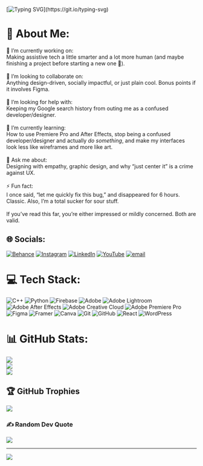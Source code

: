 [![Typing SVG](https://readme-typing-svg.demolab.com?font=Fira+Code&size=26&pause=1000&color=2DD700&width=435&lines=Hi%2C+I'm+Felicitas+Christo.;+I+design%2C+I+code%2C+I+debug+my+life.)](https://git.io/typing-svg)
# 💫 About Me:
🔭 I’m currently working on:  <br>Making assistive tech a little smarter and a lot more human (and maybe finishing a project before starting a new one 🤞).<br><br>👯 I’m looking to collaborate on:  <br>Anything design-driven, socially impactful, or just plain cool. Bonus points if it involves Figma.<br><br>🤝 I’m looking for help with:  <br>Keeping my Google search history from outing me as a confused developer/designer.<br><br>🌱 I’m currently learning:  <br>How to use Premiere Pro and After Effects, stop being a confused developer/designer and actually *do something*, and make my interfaces look less like wireframes and more like art.<br><br>💬 Ask me about:  <br>Designing with empathy, graphic design, and why “just center it” is a crime against UX.<br><br>⚡ Fun fact:  <br>I once said, “let me quickly fix this bug,” and disappeared for 6 hours. Classic. Also, I’m a total sucker for sour stuff.<br><br> If you’ve read this far, you’re either impressed or mildly concerned. Both are valid.


## 🌐 Socials:
[![Behance](https://img.shields.io/badge/Behance-1769ff?logo=behance&logoColor=white)](https://behance.net/https://www.behance.net/felicitaschristo) [![Instagram](https://img.shields.io/badge/Instagram-%23E4405F.svg?logo=Instagram&logoColor=white)](https://instagram.com/https://www.instagram.com/xb61193) [![LinkedIn](https://img.shields.io/badge/LinkedIn-%230077B5.svg?logo=linkedin&logoColor=white)](https://linkedin.com/in/Felicitas-Christo) [![YouTube](https://img.shields.io/badge/YouTube-%23FF0000.svg?logo=YouTube&logoColor=white)](https://youtube.com/@https://youtube.com/@xesteria?si=N03m2A15SczrU8LG) [![email](https://img.shields.io/badge/Email-D14836?logo=gmail&logoColor=white)](mailto:christofelicitas@gmail.com) 

# 💻 Tech Stack:
![C++](https://img.shields.io/badge/c++-%2300599C.svg?style=for-the-badge&logo=c%2B%2B&logoColor=white) ![Python](https://img.shields.io/badge/python-3670A0?style=for-the-badge&logo=python&logoColor=ffdd54) ![Firebase](https://img.shields.io/badge/firebase-%23039BE5.svg?style=for-the-badge&logo=firebase) ![Adobe](https://img.shields.io/badge/adobe-%23FF0000.svg?style=for-the-badge&logo=adobe&logoColor=white) ![Adobe Lightroom](https://img.shields.io/badge/Adobe%20Lightroom-31A8FF.svg?style=for-the-badge&logo=Adobe%20Lightroom&logoColor=white) ![Adobe After Effects](https://img.shields.io/badge/Adobe%20After%20Effects-9999FF.svg?style=for-the-badge&logo=Adobe%20After%20Effects&logoColor=white) ![Adobe Creative Cloud](https://img.shields.io/badge/Adobe%20Creative%20Cloud-DA1F26.svg?style=for-the-badge&logo=Adobe%20Creative%20Cloud&logoColor=white) ![Adobe Premiere Pro](https://img.shields.io/badge/Adobe%20Premiere%20Pro-9999FF.svg?style=for-the-badge&logo=Adobe%20Premiere%20Pro&logoColor=white) ![Figma](https://img.shields.io/badge/figma-%23F24E1E.svg?style=for-the-badge&logo=figma&logoColor=white) ![Framer](https://img.shields.io/badge/Framer-black?style=for-the-badge&logo=framer&logoColor=blue) ![Canva](https://img.shields.io/badge/Canva-%2300C4CC.svg?style=for-the-badge&logo=Canva&logoColor=white) ![Git](https://img.shields.io/badge/git-%23F05033.svg?style=for-the-badge&logo=git&logoColor=white) ![GitHub](https://img.shields.io/badge/github-%23121011.svg?style=for-the-badge&logo=github&logoColor=white) ![React](https://img.shields.io/badge/react-%2320232a.svg?style=for-the-badge&logo=react&logoColor=%2361DAFB) ![WordPress](https://img.shields.io/badge/WordPress-%23117AC9.svg?style=for-the-badge&logo=WordPress&logoColor=white)
# 📊 GitHub Stats:
![](https://github-readme-stats.vercel.app/api?username=ExplorerZen&theme=dark&hide_border=false&include_all_commits=true&count_private=false)<br/>
![](https://nirzak-streak-stats.vercel.app/?user=ExplorerZen&theme=dark&hide_border=false)<br/>
![](https://github-readme-stats.vercel.app/api/top-langs/?username=ExplorerZen&theme=dark&hide_border=false&include_all_commits=true&count_private=false&layout=compact)

## 🏆 GitHub Trophies
![](https://github-profile-trophy.vercel.app/?username=ExplorerZen&theme=radical&no-frame=false&no-bg=true&margin-w=4)

### ✍️ Random Dev Quote
![](https://quotes-github-readme.vercel.app/api?type=horizontal&theme=radical)

---
[![](https://visitcount.itsvg.in/api?id=ExplorerZen&icon=0&color=0)](https://visitcount.itsvg.in)

<!-- Proudly created with GPRM ( https://gprm.itsvg.in ) -->
